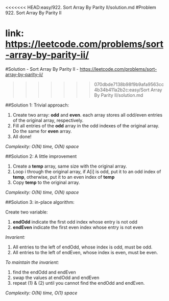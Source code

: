 
<<<<<<< HEAD:easy/922. Sort Array By Parity II/solution.md
#Problem 922. Sort Array By Parity II 

link: https://leetcode.com/problems/sort-array-by-parity-ii/
=======
#Solution - Sort Array By Parity II - https://leetcode.com/problems/sort-array-by-parity-ii/
>>>>>>> 070dbde7138b98f9b9afa9563cc4b34b411a2b2c:easy/Sort Array By Parity II/solution.md

##Solution 1: Trivial approach: 

1. Create two array: **odd** and **even**. each array stores all odd/even entries of the original array, respectively.
2. Fill all entries of the **odd** array in the odd indexes of the original array. Do the same for **even** array.
3. All done!

*Complexity: O(N) time, O(N) space*
 
##Solution 2: A little improvement

1. Create a **temp** array, same size with the original array.
2. Loop i through the original array, if A[i] is odd, put it to an odd index of **temp**, otherwise, put it to an even index of **temp** 
3. Copy **temp** to the original array.

*Complexity: O(N) time, O(N) space*

##Solution 3: in-place algorithm:

Create two variable: 

1. **endOdd** indicate the first odd index whose entry is not odd
2. **endEven** indicate the first even index whose entry is not even

*Invarient:*

1. All entries to the left of endOdd, whose index is odd, must be odd.
2. All entries to the left of endEven, whose index is even, must be even.

*To maintain the invarient:*

1. find the endOdd and endEven
2. swap the values at endOdd and endEven
3. repeat (1) & (2) until you cannot find the endOdd and endEven.

*Complexity: O(N) time, O(1) space*
